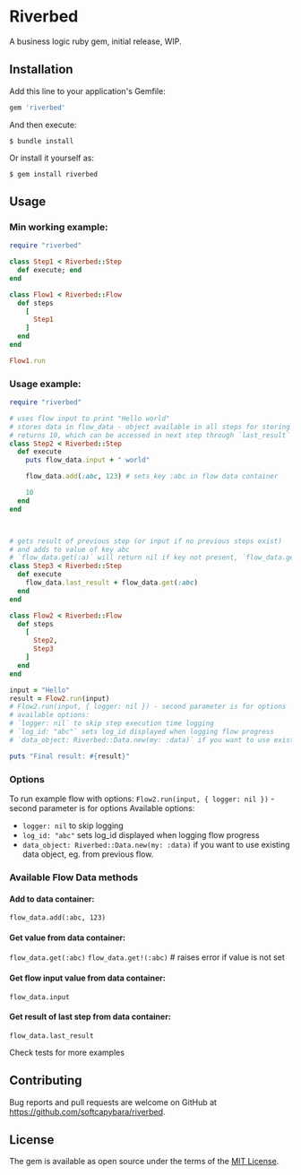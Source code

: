 # Riverbed

A business logic ruby gem, initial release, WIP.

## Installation

Add this line to your application's Gemfile:

```ruby
gem 'riverbed'
```

And then execute:

    $ bundle install

Or install it yourself as:

    $ gem install riverbed

## Usage

### Min working example:
```ruby
require "riverbed"

class Step1 < Riverbed::Step
  def execute; end
end

class Flow1 < Riverbed::Flow
  def steps
    [
      Step1
    ]
  end
end

Flow1.run
```

### Usage example:

```ruby
require "riverbed"

# uses flow input to print "Hello world"
# stores data in flow_data - object available in all steps for storing and retreiving data
# returns 10, which can be accessed in next step through `last_result` method called on flow_data
class Step2 < Riverbed::Step
  def execute
    puts flow_data.input + " world"

    flow_data.add(:abc, 123) # sets key :abc in flow data container

    10
  end
end



# gets result of previous step (or input if no previous steps exist)
# and adds to value of key abc
# `flow_data.get(:a)` will return nil if key not present, `flow_data.get!(:a)` will raise error if key not preset
class Step3 < Riverbed::Step
  def execute
    flow_data.last_result + flow_data.get(:abc)
  end
end

class Flow2 < Riverbed::Flow
  def steps
    [
      Step2,
      Step3
    ]
  end
end

input = "Hello"
result = Flow2.run(input)
# Flow2.run(input, { logger: nil }) - second parameter is for options
# available options:
# `logger: nil` to skip step execution time logging
# `log_id: "abc"` sets log_id displayed when logging flow progress
# `data_object: Riverbed::Data.new(my: :data)` if you want to use existing data object, eg. from previous flow

puts "Final result: #{result}"
```
### Options
To run example flow with options:
`Flow2.run(input, { logger: nil })` - second parameter is for options
Available options:
- `logger: nil` to skip logging
- `log_id: "abc"` sets log_id displayed when logging flow progress
- `data_object: Riverbed::Data.new(my: :data)` if you want to use existing data object, eg. from previous flow.

### Available Flow Data methods
#### Add to data container:
`flow_data.add(:abc, 123)`
#### Get value from data container:
`flow_data.get(:abc)`
`flow_data.get!(:abc)` # raises error if value is not set
#### Get flow input value from data container:
`flow_data.input`
#### Get result of last step from data container:
`flow_data.last_result`

Check tests for more examples

## Contributing

Bug reports and pull requests are welcome on GitHub at https://github.com/softcapybara/riverbed.

## License

The gem is available as open source under the terms of the [MIT License](https://opensource.org/licenses/MIT).

